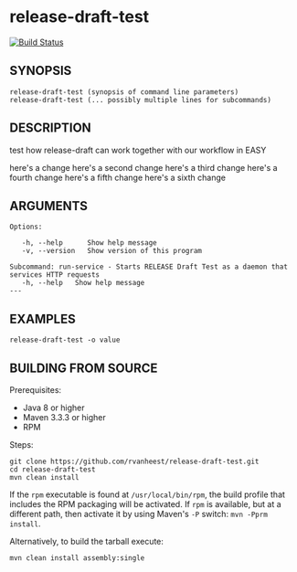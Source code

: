 release-draft-test
===========
[![Build Status](https://travis-ci.org/DANS-KNAW/release-draft-test.png?branch=master)](https://travis-ci.org/DANS-KNAW/release-draft-test)


SYNOPSIS
--------

    release-draft-test (synopsis of command line parameters)
    release-draft-test (... possibly multiple lines for subcommands)


DESCRIPTION
-----------

test how release-draft can work together with our workflow in EASY

here's a change
here's a second change
here's a third change
here's a fourth change
here's a fifth change
here's a sixth change


ARGUMENTS
---------

    Options:

       -h, --help      Show help message
       -v, --version   Show version of this program

    Subcommand: run-service - Starts RELEASE Draft Test as a daemon that services HTTP requests
       -h, --help   Show help message
    ---

EXAMPLES
--------

    release-draft-test -o value

BUILDING FROM SOURCE
--------------------
Prerequisites:

* Java 8 or higher
* Maven 3.3.3 or higher
* RPM

Steps:
    
    git clone https://github.com/rvanheest/release-draft-test.git
    cd release-draft-test 
    mvn clean install

If the `rpm` executable is found at `/usr/local/bin/rpm`, the build profile that includes the RPM 
packaging will be activated. If `rpm` is available, but at a different path, then activate it by using
Maven's `-P` switch: `mvn -Pprm install`.

Alternatively, to build the tarball execute:

    mvn clean install assembly:single
